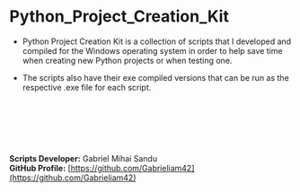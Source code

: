 # Python_Project_Creation_Kit



* Python Project Creation Kit is a collection of scripts that I developed and compiled for the Windows operating system in order to help save time when creating new Python projects or when testing one.

* The scripts also have their exe compiled versions that can be run as the respective .exe file for each script.








<br><br>




<br><br>



**Scripts Developer:** Gabriel Mihai Sandu  
**GitHub Profile:** [https://github.com/Gabrieliam42](https://github.com/Gabrieliam42)
